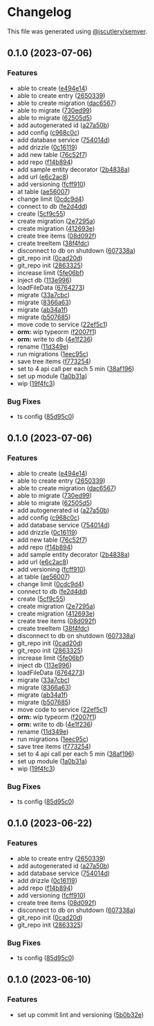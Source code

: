 # Changelog

This file was generated using [@jscutlery/semver](https://github.com/jscutlery/semver).

## 0.1.0 (2023-07-06)


### Features

* able to create ([e494e14](https://gitlab.com/yunieralvarez/workspace/commit/e494e14ce9319d7d5b78dbdaf7097253eb373a23))
* able to create entry ([2650339](https://gitlab.com/yunieralvarez/workspace/commit/26503399db6edcb003e8dae40632aded49df1be1))
* able to create migration ([dac6567](https://gitlab.com/yunieralvarez/workspace/commit/dac6567884aec60a715f68543bfc58efdc34577d))
* able to migrate ([730ed99](https://gitlab.com/yunieralvarez/workspace/commit/730ed998456020ca400b8821a5d1d9e2bfe17bfb))
* able to migrate ([62505d5](https://gitlab.com/yunieralvarez/workspace/commit/62505d5d885f0f701f8c88f433d587949a5db472))
* add autogenerated id ([a27a50b](https://gitlab.com/yunieralvarez/workspace/commit/a27a50b5a992a98b397f4ccaab56ac5fbe530d57))
* add config ([c968c0c](https://gitlab.com/yunieralvarez/workspace/commit/c968c0ca4df0ad17521663c92bb31a2c70fb5b51))
* add database service ([754014d](https://gitlab.com/yunieralvarez/workspace/commit/754014d86c620735a3cdc7c7b751a7b6317ec899))
* add drizzle ([0c16119](https://gitlab.com/yunieralvarez/workspace/commit/0c161197d31d074c771d5bed47095416bf1dce15))
* add new table ([76c52f7](https://gitlab.com/yunieralvarez/workspace/commit/76c52f711beaddeb43a43fcd1fe853b73e260565))
* add repo ([f14b894](https://gitlab.com/yunieralvarez/workspace/commit/f14b894f79530e68c8b967d9a45111df6e185c8e))
* add sample entity decorator ([2b4838a](https://gitlab.com/yunieralvarez/workspace/commit/2b4838a7537690eef971fd77c619a00d658c534d))
* add url ([e6c2ac8](https://gitlab.com/yunieralvarez/workspace/commit/e6c2ac856b702a39492dcc1d51fb8ce27ce12aab))
* add versioning ([fcff910](https://gitlab.com/yunieralvarez/workspace/commit/fcff910ca40395c25c1af72e570b94cb9d94d6fa))
* at table ([ae56007](https://gitlab.com/yunieralvarez/workspace/commit/ae56007c64c12d64e2c9896833ca2f548e83caa2))
* change limit ([0cdc9d4](https://gitlab.com/yunieralvarez/workspace/commit/0cdc9d431ed89405e02105861ebfb73512b91125))
* connect to db ([fe2d4dd](https://gitlab.com/yunieralvarez/workspace/commit/fe2d4dd4de20c5d08052909da329be1fcbc201a6))
* create ([5cf9c55](https://gitlab.com/yunieralvarez/workspace/commit/5cf9c55f927af77f4d44471747176adac9ec009b))
* create migration ([2e7295a](https://gitlab.com/yunieralvarez/workspace/commit/2e7295a23715a9ba765066b6e491e7b9b6958825))
* create migration ([412693e](https://gitlab.com/yunieralvarez/workspace/commit/412693ef7a7b5e61e518aa30d9238b166e12f47e))
* create tree items ([08d092f](https://gitlab.com/yunieralvarez/workspace/commit/08d092fdd253b9657a03cc8cbd333769cdf003c2))
* create treeItem ([38f4fdc](https://gitlab.com/yunieralvarez/workspace/commit/38f4fdc92cbeeda5033c162ded0f9c06d44399ae))
* disconnect to db on shutdown ([607338a](https://gitlab.com/yunieralvarez/workspace/commit/607338ad7a4b754bb80e70e5f8c27af529f1935b))
* git_repo init ([0cad20d](https://gitlab.com/yunieralvarez/workspace/commit/0cad20d97e09b721c9497625d104517b415eda9b))
* git_repo init ([2863325](https://gitlab.com/yunieralvarez/workspace/commit/28633257fcbf10cc58c1cb7c1d402920c3598604))
* increase limit ([5fe06bf](https://gitlab.com/yunieralvarez/workspace/commit/5fe06bf31608557fa91b15841929076227062e8f))
* inject db ([113e996](https://gitlab.com/yunieralvarez/workspace/commit/113e996f92ad53309bb081201b9cc02fbfb2cc0f))
* loadFileData ([6764273](https://gitlab.com/yunieralvarez/workspace/commit/6764273f95347e7e8e6cec204cea42a42bceab62))
* migrate ([33a7cbc](https://gitlab.com/yunieralvarez/workspace/commit/33a7cbcbe8653874d899e87067ff510bcd93dabf))
* migrate ([8366a63](https://gitlab.com/yunieralvarez/workspace/commit/8366a633db94cf95a9dfa14976c896e8d4705172))
* migrate ([ab34a1f](https://gitlab.com/yunieralvarez/workspace/commit/ab34a1f71831addd2c547d325acea5f7744e9d19))
* migrate ([b507685](https://gitlab.com/yunieralvarez/workspace/commit/b507685a7bbe77ee5b46994ff837131a5164193d))
* move code to service ([22ef5c1](https://gitlab.com/yunieralvarez/workspace/commit/22ef5c185c69a24a459fe1f0f628ec2f49dd3299))
* **orm:** wip typeorm ([f2007f1](https://gitlab.com/yunieralvarez/workspace/commit/f2007f17a349587e5dd1f2c53e0450c2a929babb))
* **orm:** write to db ([4e1f236](https://gitlab.com/yunieralvarez/workspace/commit/4e1f2367d27283ddbd566b5278dc066618dabaa0))
* rename ([11d349e](https://gitlab.com/yunieralvarez/workspace/commit/11d349e54147b7d2ac6b62c5ecfad305d893b66a))
* run migrations ([1eec95c](https://gitlab.com/yunieralvarez/workspace/commit/1eec95c7d324846abb7e8e334b184c1432c1c51a))
* save tree items ([f773254](https://gitlab.com/yunieralvarez/workspace/commit/f773254d86efb4bbb2873509616741f6570e9c86))
* set to 4 api call per each 5 min ([38af196](https://gitlab.com/yunieralvarez/workspace/commit/38af196e9a05191487d3987df037c3239f56b860))
* set up module ([1a0b31a](https://gitlab.com/yunieralvarez/workspace/commit/1a0b31a31434a7fb98f0ebb370c1d90078474671))
* wip ([19f4fc3](https://gitlab.com/yunieralvarez/workspace/commit/19f4fc365a811c4e6af7201df5f6b137dade945c))


### Bug Fixes

* ts config ([85d95c0](https://gitlab.com/yunieralvarez/workspace/commit/85d95c069b586c6b92e949aa18f9d7fe29ac72c6))

## 0.1.0 (2023-07-06)


### Features

* able to create ([e494e14](https://gitlab.com/yunieralvarez/workspace/commit/e494e14ce9319d7d5b78dbdaf7097253eb373a23))
* able to create entry ([2650339](https://gitlab.com/yunieralvarez/workspace/commit/26503399db6edcb003e8dae40632aded49df1be1))
* able to create migration ([dac6567](https://gitlab.com/yunieralvarez/workspace/commit/dac6567884aec60a715f68543bfc58efdc34577d))
* able to migrate ([730ed99](https://gitlab.com/yunieralvarez/workspace/commit/730ed998456020ca400b8821a5d1d9e2bfe17bfb))
* able to migrate ([62505d5](https://gitlab.com/yunieralvarez/workspace/commit/62505d5d885f0f701f8c88f433d587949a5db472))
* add autogenerated id ([a27a50b](https://gitlab.com/yunieralvarez/workspace/commit/a27a50b5a992a98b397f4ccaab56ac5fbe530d57))
* add config ([c968c0c](https://gitlab.com/yunieralvarez/workspace/commit/c968c0ca4df0ad17521663c92bb31a2c70fb5b51))
* add database service ([754014d](https://gitlab.com/yunieralvarez/workspace/commit/754014d86c620735a3cdc7c7b751a7b6317ec899))
* add drizzle ([0c16119](https://gitlab.com/yunieralvarez/workspace/commit/0c161197d31d074c771d5bed47095416bf1dce15))
* add new table ([76c52f7](https://gitlab.com/yunieralvarez/workspace/commit/76c52f711beaddeb43a43fcd1fe853b73e260565))
* add repo ([f14b894](https://gitlab.com/yunieralvarez/workspace/commit/f14b894f79530e68c8b967d9a45111df6e185c8e))
* add sample entity decorator ([2b4838a](https://gitlab.com/yunieralvarez/workspace/commit/2b4838a7537690eef971fd77c619a00d658c534d))
* add url ([e6c2ac8](https://gitlab.com/yunieralvarez/workspace/commit/e6c2ac856b702a39492dcc1d51fb8ce27ce12aab))
* add versioning ([fcff910](https://gitlab.com/yunieralvarez/workspace/commit/fcff910ca40395c25c1af72e570b94cb9d94d6fa))
* at table ([ae56007](https://gitlab.com/yunieralvarez/workspace/commit/ae56007c64c12d64e2c9896833ca2f548e83caa2))
* change limit ([0cdc9d4](https://gitlab.com/yunieralvarez/workspace/commit/0cdc9d431ed89405e02105861ebfb73512b91125))
* connect to db ([fe2d4dd](https://gitlab.com/yunieralvarez/workspace/commit/fe2d4dd4de20c5d08052909da329be1fcbc201a6))
* create ([5cf9c55](https://gitlab.com/yunieralvarez/workspace/commit/5cf9c55f927af77f4d44471747176adac9ec009b))
* create migration ([2e7295a](https://gitlab.com/yunieralvarez/workspace/commit/2e7295a23715a9ba765066b6e491e7b9b6958825))
* create migration ([412693e](https://gitlab.com/yunieralvarez/workspace/commit/412693ef7a7b5e61e518aa30d9238b166e12f47e))
* create tree items ([08d092f](https://gitlab.com/yunieralvarez/workspace/commit/08d092fdd253b9657a03cc8cbd333769cdf003c2))
* create treeItem ([38f4fdc](https://gitlab.com/yunieralvarez/workspace/commit/38f4fdc92cbeeda5033c162ded0f9c06d44399ae))
* disconnect to db on shutdown ([607338a](https://gitlab.com/yunieralvarez/workspace/commit/607338ad7a4b754bb80e70e5f8c27af529f1935b))
* git_repo init ([0cad20d](https://gitlab.com/yunieralvarez/workspace/commit/0cad20d97e09b721c9497625d104517b415eda9b))
* git_repo init ([2863325](https://gitlab.com/yunieralvarez/workspace/commit/28633257fcbf10cc58c1cb7c1d402920c3598604))
* increase limit ([5fe06bf](https://gitlab.com/yunieralvarez/workspace/commit/5fe06bf31608557fa91b15841929076227062e8f))
* inject db ([113e996](https://gitlab.com/yunieralvarez/workspace/commit/113e996f92ad53309bb081201b9cc02fbfb2cc0f))
* loadFileData ([6764273](https://gitlab.com/yunieralvarez/workspace/commit/6764273f95347e7e8e6cec204cea42a42bceab62))
* migrate ([33a7cbc](https://gitlab.com/yunieralvarez/workspace/commit/33a7cbcbe8653874d899e87067ff510bcd93dabf))
* migrate ([8366a63](https://gitlab.com/yunieralvarez/workspace/commit/8366a633db94cf95a9dfa14976c896e8d4705172))
* migrate ([ab34a1f](https://gitlab.com/yunieralvarez/workspace/commit/ab34a1f71831addd2c547d325acea5f7744e9d19))
* migrate ([b507685](https://gitlab.com/yunieralvarez/workspace/commit/b507685a7bbe77ee5b46994ff837131a5164193d))
* move code to service ([22ef5c1](https://gitlab.com/yunieralvarez/workspace/commit/22ef5c185c69a24a459fe1f0f628ec2f49dd3299))
* **orm:** wip typeorm ([f2007f1](https://gitlab.com/yunieralvarez/workspace/commit/f2007f17a349587e5dd1f2c53e0450c2a929babb))
* **orm:** write to db ([4e1f236](https://gitlab.com/yunieralvarez/workspace/commit/4e1f2367d27283ddbd566b5278dc066618dabaa0))
* rename ([11d349e](https://gitlab.com/yunieralvarez/workspace/commit/11d349e54147b7d2ac6b62c5ecfad305d893b66a))
* run migrations ([1eec95c](https://gitlab.com/yunieralvarez/workspace/commit/1eec95c7d324846abb7e8e334b184c1432c1c51a))
* save tree items ([f773254](https://gitlab.com/yunieralvarez/workspace/commit/f773254d86efb4bbb2873509616741f6570e9c86))
* set to 4 api call per each 5 min ([38af196](https://gitlab.com/yunieralvarez/workspace/commit/38af196e9a05191487d3987df037c3239f56b860))
* set up module ([1a0b31a](https://gitlab.com/yunieralvarez/workspace/commit/1a0b31a31434a7fb98f0ebb370c1d90078474671))
* wip ([19f4fc3](https://gitlab.com/yunieralvarez/workspace/commit/19f4fc365a811c4e6af7201df5f6b137dade945c))


### Bug Fixes

* ts config ([85d95c0](https://gitlab.com/yunieralvarez/workspace/commit/85d95c069b586c6b92e949aa18f9d7fe29ac72c6))

## 0.1.0 (2023-06-22)


### Features

* able to create entry ([2650339](https://gitlab.com/yunieralvarez/workspace/commit/26503399db6edcb003e8dae40632aded49df1be1))
* add autogenerated id ([a27a50b](https://gitlab.com/yunieralvarez/workspace/commit/a27a50b5a992a98b397f4ccaab56ac5fbe530d57))
* add database service ([754014d](https://gitlab.com/yunieralvarez/workspace/commit/754014d86c620735a3cdc7c7b751a7b6317ec899))
* add drizzle ([0c16119](https://gitlab.com/yunieralvarez/workspace/commit/0c161197d31d074c771d5bed47095416bf1dce15))
* add repo ([f14b894](https://gitlab.com/yunieralvarez/workspace/commit/f14b894f79530e68c8b967d9a45111df6e185c8e))
* add versioning ([fcff910](https://gitlab.com/yunieralvarez/workspace/commit/fcff910ca40395c25c1af72e570b94cb9d94d6fa))
* create tree items ([08d092f](https://gitlab.com/yunieralvarez/workspace/commit/08d092fdd253b9657a03cc8cbd333769cdf003c2))
* disconnect to db on shutdown ([607338a](https://gitlab.com/yunieralvarez/workspace/commit/607338ad7a4b754bb80e70e5f8c27af529f1935b))
* git_repo init ([0cad20d](https://gitlab.com/yunieralvarez/workspace/commit/0cad20d97e09b721c9497625d104517b415eda9b))
* git_repo init ([2863325](https://gitlab.com/yunieralvarez/workspace/commit/28633257fcbf10cc58c1cb7c1d402920c3598604))


### Bug Fixes

* ts config ([85d95c0](https://gitlab.com/yunieralvarez/workspace/commit/85d95c069b586c6b92e949aa18f9d7fe29ac72c6))

## 0.1.0 (2023-06-10)


### Features

* set up commit lint and versioning ([5b0b32e](https://gitlab.com/yunieralvarez/workspace/commit/5b0b32e3a2d56bc5c7159eb630f80def5169eff9))
